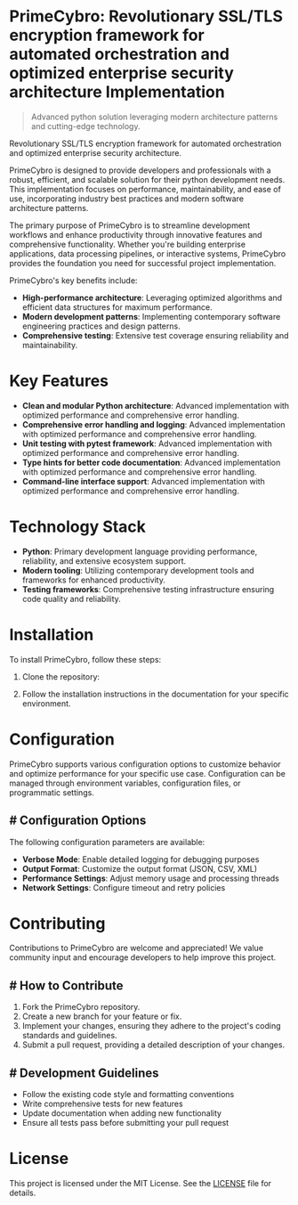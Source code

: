 <!-- fallback_PrimeCybro_20250802090110_18712 -->

# PrimeCybro: Revolutionary SSL/TLS encryption framework for automated orchestration and optimized enterprise security architecture Implementation
> Advanced python solution leveraging modern architecture patterns and cutting-edge technology.

Revolutionary SSL/TLS encryption framework for automated orchestration and optimized enterprise security architecture.

PrimeCybro is designed to provide developers and professionals with a robust, efficient, and scalable solution for their python development needs. This implementation focuses on performance, maintainability, and ease of use, incorporating industry best practices and modern software architecture patterns.

The primary purpose of PrimeCybro is to streamline development workflows and enhance productivity through innovative features and comprehensive functionality. Whether you're building enterprise applications, data processing pipelines, or interactive systems, PrimeCybro provides the foundation you need for successful project implementation.

PrimeCybro's key benefits include:

* **High-performance architecture**: Leveraging optimized algorithms and efficient data structures for maximum performance.
* **Modern development patterns**: Implementing contemporary software engineering practices and design patterns.
* **Comprehensive testing**: Extensive test coverage ensuring reliability and maintainability.

# Key Features

* **Clean and modular Python architecture**: Advanced implementation with optimized performance and comprehensive error handling.
* **Comprehensive error handling and logging**: Advanced implementation with optimized performance and comprehensive error handling.
* **Unit testing with pytest framework**: Advanced implementation with optimized performance and comprehensive error handling.
* **Type hints for better code documentation**: Advanced implementation with optimized performance and comprehensive error handling.
* **Command-line interface support**: Advanced implementation with optimized performance and comprehensive error handling.

# Technology Stack

* **Python**: Primary development language providing performance, reliability, and extensive ecosystem support.
* **Modern tooling**: Utilizing contemporary development tools and frameworks for enhanced productivity.
* **Testing frameworks**: Comprehensive testing infrastructure ensuring code quality and reliability.

# Installation

To install PrimeCybro, follow these steps:

1. Clone the repository:


2. Follow the installation instructions in the documentation for your specific environment.

# Configuration

PrimeCybro supports various configuration options to customize behavior and optimize performance for your specific use case. Configuration can be managed through environment variables, configuration files, or programmatic settings.

## # Configuration Options

The following configuration parameters are available:

* **Verbose Mode**: Enable detailed logging for debugging purposes
* **Output Format**: Customize the output format (JSON, CSV, XML)
* **Performance Settings**: Adjust memory usage and processing threads
* **Network Settings**: Configure timeout and retry policies

# Contributing

Contributions to PrimeCybro are welcome and appreciated! We value community input and encourage developers to help improve this project.

## # How to Contribute

1. Fork the PrimeCybro repository.
2. Create a new branch for your feature or fix.
3. Implement your changes, ensuring they adhere to the project's coding standards and guidelines.
4. Submit a pull request, providing a detailed description of your changes.

## # Development Guidelines

* Follow the existing code style and formatting conventions
* Write comprehensive tests for new features
* Update documentation when adding new functionality
* Ensure all tests pass before submitting your pull request

# License

This project is licensed under the MIT License. See the [LICENSE](https://github.com/Muramatsuu/PrimeCybro/blob/main/LICENSE) file for details.
